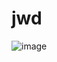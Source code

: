 # jwd
![image](https://user-images.githubusercontent.com/3156486/181298438-36087f89-69a2-49fd-a3d6-395d8d4fae99.png)

